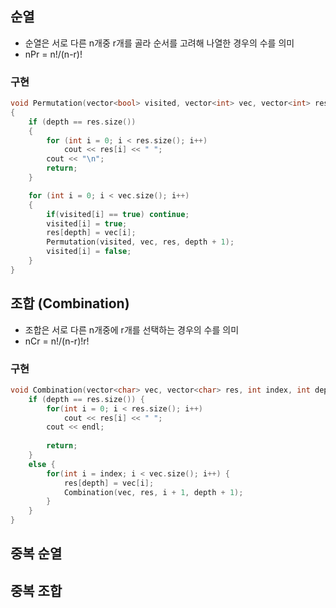 ## 순열
* 순열은 서로 다른 n개중 r개를 골라 순서를 고려해 나열한 경우의 수를 의미
* nPr = n!/(n-r)!

### 구현
```cpp
void Permutation(vector<bool> visited, vector<int> vec, vector<int> res, int depth)
{
    if (depth == res.size())
    {
        for (int i = 0; i < res.size(); i++)
            cout << res[i] << " ";
        cout << "\n";
        return;
    }

    for (int i = 0; i < vec.size(); i++) 
    {
        if(visited[i] == true) continue;
        visited[i] = true;
        res[depth] = vec[i];   
        Permutation(visited, vec, res, depth + 1); 
        visited[i] = false;
    }
}
```

## 조합 (Combination)
* 조합은 서로 다른 n개중에 r개를 선택하는 경우의 수를 의미
* nCr = n!/(n-r)!r!

### 구현
```cpp
void Combination(vector<char> vec, vector<char> res, int index, int depth) {
    if (depth == res.size()) {
        for(int i = 0; i < res.size(); i++)
            cout << res[i] << " ";
        cout << endl;
        
        return;
    }
    else {
        for(int i = index; i < vec.size(); i++) {
            res[depth] = vec[i];
            Combination(vec, res, i + 1, depth + 1);
        }
    }
}
```

## 중복 순열

## 중복 조합